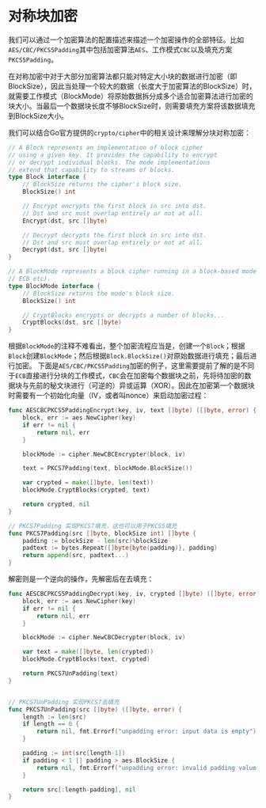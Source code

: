 # 对称块加密

我们可以通过一个加密算法的配置描述来描述一个加密操作的全部特征。比如`AES/CBC/PKCS5Padding`其中包括加密算法`AES`、工作模式`CBC`以及填充方案`PKCS5Padding`。

在对称加密中对于大部分加密算法都只能对特定大小块的数据进行加密（即BlockSize），因此当处理一个较大的数据（长度大于加密算法的BlockSize）时，就需要工作模式（BlockMode）将原始数据拆分成多个适合加密算法进行加密的块大小。当最后一个数据块长度不够BlockSize时，则需要填充方案将该数据填充到BlockSize大小。

我们可以结合Go官方提供的`crypto/cipher`中的相关设计来理解分块对称加密：

```go
// A Block represents an implementation of block cipher
// using a given key. It provides the capability to encrypt
// or decrypt individual blocks. The mode implementations
// extend that capability to streams of blocks.
type Block interface {
	// BlockSize returns the cipher's block size.
	BlockSize() int

	// Encrypt encrypts the first block in src into dst.
	// Dst and src must overlap entirely or not at all.
	Encrypt(dst, src []byte)

	// Decrypt decrypts the first block in src into dst.
	// Dst and src must overlap entirely or not at all.
	Decrypt(dst, src []byte)
}
```

```go
// A BlockMode represents a block cipher running in a block-based mode (CBC,
// ECB etc).
type BlockMode interface {
	// BlockSize returns the mode's block size.
	BlockSize() int

	// CryptBlocks encrypts or decrypts a number of blocks...
	CryptBlocks(dst, src []byte)
}
```

根据`BlockMode`的注释不难看出，整个加密流程应当是，创建一个`Block`；根据`Block`创建`BlockMode`；然后根据`Block.BlockSize()`对原始数据进行填充；最后进行加密。
下面是`AES/CBC/PKCS5Padding`加密的例子，这里需要提前了解的是不同于`ECB`直接进行分块的工作模式，`CBC`会在加密每个数据块之前，先将待加密的数据块与先前的秘文块进行（可逆的）异或运算（XOR）。因此在加密第一个数据块时需要有一个初始化向量（IV，或者叫nonce）来启动加密过程：

```go
func AESCBCPKCS5PaddingEncrypt(key, iv, text []byte) ([]byte, error) {
	block, err := aes.NewCipher(key)
	if err != nil {
		return nil, err
	}

	blockMode := cipher.NewCBCEncrypter(block, iv)

	text = PKCS7Padding(text, blockMode.BlockSize())

	var crypted = make([]byte, len(text))
	blockMode.CryptBlocks(crypted, text)

	return crypted, nil
}

// PKCS7Padding 实现PKCS7填充，这也可以用于PKCS5填充
func PKCS7Padding(src []byte, blockSize int) []byte {
	padding := blockSize - len(src)%blockSize
	padtext := bytes.Repeat([]byte{byte(padding)}, padding)
	return append(src, padtext...)
}
```

解密则是一个逆向的操作，先解密后在去填充：

```go
func AESCBCPKCS5PaddingDecrypt(key, iv, crypted []byte) ([]byte, error) {
	block, err := aes.NewCipher(key)
	if err != nil {
		return nil, err
	}

	blockMode := cipher.NewCBCDecrypter(block, iv)

	var text = make([]byte, len(crypted))
	blockMode.CryptBlocks(text, crypted)

	return PKCS7UnPadding(text)
}


// PKCS7UnPadding 实现PKCS7去填充
func PKCS7UnPadding(src []byte) ([]byte, error) {
	length := len(src)
	if length == 0 {
		return nil, fmt.Errorf("unpadding error: input data is empty")
	}

	padding := int(src[length-1])
	if padding < 1 || padding > aes.BlockSize {
		return nil, fmt.Errorf("unpadding error: invalid padding value %v", padding)
	}

	return src[:length-padding], nil
}
```
